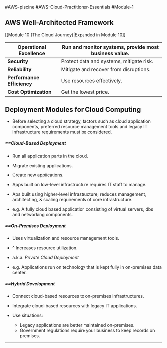 #AWS-piscine #AWS-Cloud-Practitioner-Essentials #Module-1
## AWS Well-Architected Framework
[[Module 10 (The Cloud Journey)|Expanded in Module 10]]

| **Operational Excellence** | Run and monitor systems, provide most business value. |
|--|--|
| **Security** | Protect data and systems, mitigate risk. |
| **Reliability** | Mitigate and recover from disruptions. |
| **Performance Efficiency** | Use resources effectively. |
| **Cost Optimization** | Get the lowest price. |
## Deployment Modules for Cloud Computing
- Before selecting a cloud strategy, factors such as cloud application components, preferred resource management tools and legacy IT infrastructure requirements must be considered.
##### ==Cloud-Based Deployment
- Run all application parts in the cloud.
- Migrate existing applications.
- Create new applications.

- Apps built on low-level infrastructure requires IT staff to manage.
- Aps built using higher-level infrastructure; reduces management, architecting, & scaling requirements of core infrastructure.
- e.g. A fully cloud based application consisting of virtual servers, dbs and networking components.

##### ==On-Premises Deployment
- Uses virtualization and resource management tools.
- ^ Increases resource utilization.

- a.k.a. *Private Cloud Deployment*
- e.g. Applications run on technology that is kept fully in on-premises data center.

##### ==Hybrid Development
- Connect cloud-based resources to on-premises infrastructures.
- Integrate cloud-based resources with legacy IT applications.

- Use situations:
	-  Legacy applications are better maintained on-premises.
	- Government regulations require your business to keep records on premises.


----
